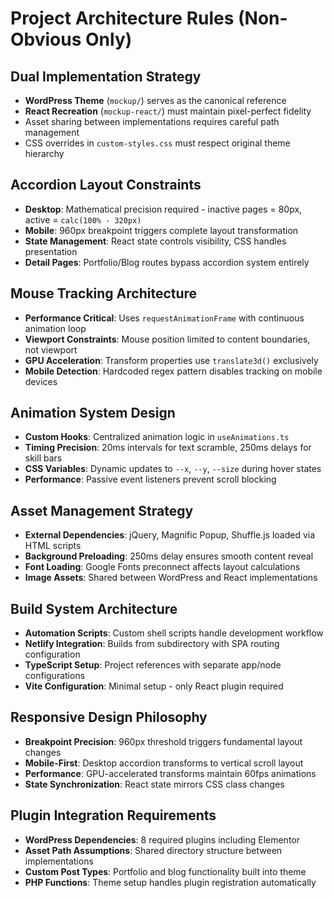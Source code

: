 # Project Architecture Rules (Non-Obvious Only)

## Dual Implementation Strategy
- **WordPress Theme** (`mockup/`) serves as the canonical reference
- **React Recreation** (`mockup-react/`) must maintain pixel-perfect fidelity
- Asset sharing between implementations requires careful path management
- CSS overrides in `custom-styles.css` must respect original theme hierarchy

## Accordion Layout Constraints
- **Desktop**: Mathematical precision required - inactive pages = 80px, active = `calc(100% - 320px)`
- **Mobile**: 960px breakpoint triggers complete layout transformation
- **State Management**: React state controls visibility, CSS handles presentation
- **Detail Pages**: Portfolio/Blog routes bypass accordion system entirely

## Mouse Tracking Architecture
- **Performance Critical**: Uses `requestAnimationFrame` with continuous animation loop
- **Viewport Constraints**: Mouse position limited to content boundaries, not viewport
- **GPU Acceleration**: Transform properties use `translate3d()` exclusively
- **Mobile Detection**: Hardcoded regex pattern disables tracking on mobile devices

## Animation System Design
- **Custom Hooks**: Centralized animation logic in `useAnimations.ts`
- **Timing Precision**: 20ms intervals for text scramble, 250ms delays for skill bars
- **CSS Variables**: Dynamic updates to `--x`, `--y`, `--size` during hover states
- **Performance**: Passive event listeners prevent scroll blocking

## Asset Management Strategy
- **External Dependencies**: jQuery, Magnific Popup, Shuffle.js loaded via HTML scripts
- **Background Preloading**: 250ms delay ensures smooth content reveal
- **Font Loading**: Google Fonts preconnect affects layout calculations
- **Image Assets**: Shared between WordPress and React implementations

## Build System Architecture
- **Automation Scripts**: Custom shell scripts handle development workflow
- **Netlify Integration**: Builds from subdirectory with SPA routing configuration
- **TypeScript Setup**: Project references with separate app/node configurations
- **Vite Configuration**: Minimal setup - only React plugin required

## Responsive Design Philosophy
- **Breakpoint Precision**: 960px threshold triggers fundamental layout changes
- **Mobile-First**: Desktop accordion transforms to vertical scroll layout
- **Performance**: GPU-accelerated transforms maintain 60fps animations
- **State Synchronization**: React state mirrors CSS class changes

## Plugin Integration Requirements
- **WordPress Dependencies**: 8 required plugins including Elementor
- **Asset Path Assumptions**: Shared directory structure between implementations
- **Custom Post Types**: Portfolio and blog functionality built into theme
- **PHP Functions**: Theme setup handles plugin registration automatically